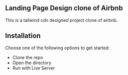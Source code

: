 ## Landing Page Design clone of Airbnb

This is a tailwind cdn designed project clone of airbnb.

## Installation

Choose one of the following options to get started:
* Clone the repo
* Open the directory
* Run with Live Server

